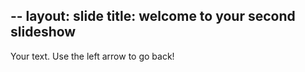 --
layout: slide
title: welcome to your second slideshow
--
Your text. Use the left arrow to go back!
